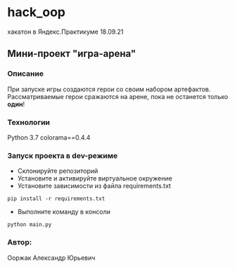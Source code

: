 # hack_oop
хакатон в Яндекс.Практикуме 18.09.21

## Мини-проект "игра-арена"

### Описание
 При запуске игры создаются герои со своим набором артефактов.
 Рассматриваемые герои сражаются на арене, пока не останется только **один**!
 ### Технологии
 Python 3.7
 colorama==0.4.4
 ### Запуск проекта в dev-режиме
 - Склонируйте репозиторий
 - Установите и активируйте виртуальное окружение
 - Установите зависимости из файла requirements.txt 
 ```
 pip install -r requirements.txt
 ```
 - Выполните команду в консоли
 ```
 python main.py
 ```
 ### Автор: 
 Ооржак Александр Юрьевич
